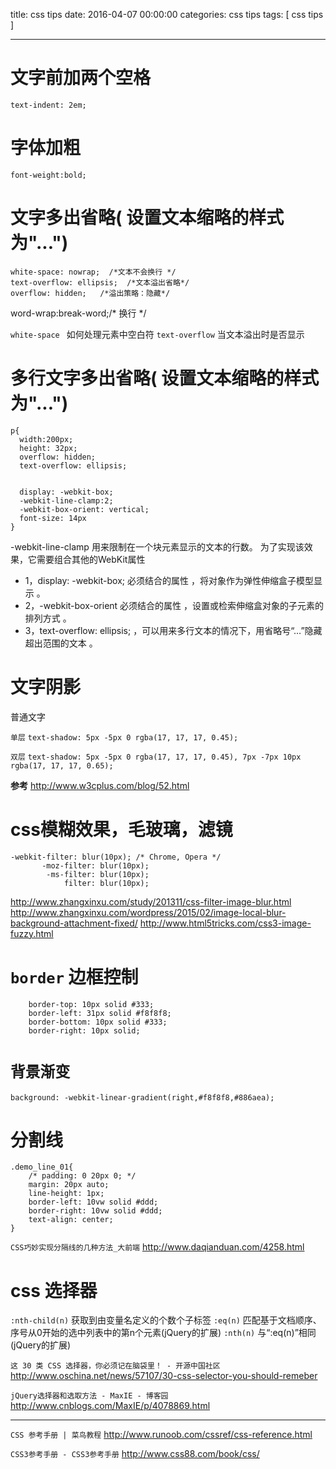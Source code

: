 title: css tips
date: 2016-04-07 00:00:00
categories: css tips
tags: [ css tips ]


---


# 文字前加两个空格

`text-indent: 2em;`



# 字体加粗
`font-weight:bold;`



# 文字多出省略( 设置文本缩略的样式为"...")
```
white-space: nowrap;  /*文本不会换行 */
text-overflow: ellipsis;  /*文本溢出省略*/
overflow: hidden;   /*溢出策略：隐藏*/

```
 word-wrap:break-word;/* 换行 */



` white-space  ` 如何处理元素中空白符
` text-overflow ` 当文本溢出时是否显示


# 多行文字多出省略( 设置文本缩略的样式为"...")

```
p{
  width:200px;
  height: 32px;
  overflow: hidden;
  text-overflow: ellipsis;


  display: -webkit-box;
  -webkit-line-clamp:2;
  -webkit-box-orient: vertical;
  font-size: 14px
}
```
-webkit-line-clamp 用来限制在一个块元素显示的文本的行数。 为了实现该效果，它需要组合其他的WebKit属性
- 1，display: -webkit-box; 必须结合的属性 ，将对象作为弹性伸缩盒子模型显示 。
- 2，-webkit-box-orient 必须结合的属性 ，设置或检索伸缩盒对象的子元素的排列方式 。
- 3，text-overflow: ellipsis; ，可以用来多行文本的情况下，用省略号“…”隐藏超出范围的文本 。


# 文字阴影


普通文字


`单层`  `text-shadow: 5px -5px 0 rgba(17, 17, 17, 0.45);` 


`双层`  `text-shadow: 5px -5px 0 rgba(17, 17, 17, 0.45), 7px -7px 10px rgba(17, 17, 17, 0.65);`


**参考** http://www.w3cplus.com/blog/52.html


# css模糊效果，毛玻璃，滤镜
```
-webkit-filter: blur(10px); /* Chrome, Opera */
       -moz-filter: blur(10px);
        -ms-filter: blur(10px);   
            filter: blur(10px);
```


http://www.zhangxinxu.com/study/201311/css-filter-image-blur.html
http://www.zhangxinxu.com/wordpress/2015/02/image-local-blur-background-attachment-fixed/
http://www.html5tricks.com/css3-image-fuzzy.html


# `border` 边框控制


```
    border-top: 10px solid #333;
    border-left: 31px solid #f8f8f8;
    border-bottom: 10px solid #333;
    border-right: 10px solid;
```


# `背景渐变`
`background: -webkit-linear-gradient(right,#f8f8f8,#886aea);`


# 分割线
```
.demo_line_01{
    /* padding: 0 20px 0; */
    margin: 20px auto;
    line-height: 1px;
    border-left: 10vw solid #ddd;
    border-right: 10vw solid #ddd;
    text-align: center;
}
```

`CSS巧妙实现分隔线的几种方法_大前端`
http://www.daqianduan.com/4258.html


# css 选择器
`:nth-child(n)` 获取到由变量名定义的个数个子标签
`:eq(n)`  匹配基于文档顺序、序号从0开始的选中列表中的第n个元素(jQuery的扩展)
`:nth(n)` 与“:eq(n)”相同(jQuery的扩展)


`这 30 类 CSS 选择器，你必须记在脑袋里！ - 开源中国社区`
http://www.oschina.net/news/57107/30-css-selector-you-should-remeber



`jQuery选择器和选取方法 - MaxIE - 博客园`
http://www.cnblogs.com/MaxIE/p/4078869.html


---


`CSS 参考手册 | 菜鸟教程`
http://www.runoob.com/cssref/css-reference.html


`CSS3参考手册 - CSS3参考手册`
http://www.css88.com/book/css/


<!-- more -->
